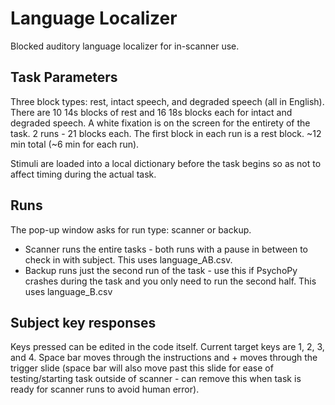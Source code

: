 # Language Localizer
Blocked auditory language localizer for in-scanner use. 

Task Parameters
---------------
Three block types: rest, intact speech, and degraded speech (all in English). There are 10 14s blocks of rest and 16 18s blocks each for intact and degraded speech. A white fixation is on the screen for the entirety of the task. 2 runs - 21 blocks each. The first block in each run is a rest block. ~12 min total (~6 min for each run).

Stimuli are loaded into a local dictionary before the task begins so as not to affect timing during the actual task.

Runs
----
The pop-up window asks for run type: scanner or backup.
- Scanner runs the entire tasks - both runs with a pause in between to check in with subject. This uses language_AB.csv.
- Backup runs just the second run of the task - use this if PsychoPy crashes during the task and you only need to run the second half. This uses language_B.csv

Subject key responses
---------------------
Keys pressed can be edited in the code itself. Current target keys are 1, 2, 3, and 4. Space bar moves through the instructions and + moves through the trigger slide (space bar will also move past this slide for ease of testing/starting task outside of scanner - can remove this when task is ready for scanner runs to avoid human error).

